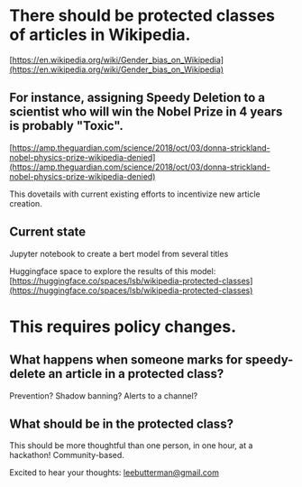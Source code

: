 # There should be protected classes of articles in Wikipedia.

[https://en.wikipedia.org/wiki/Gender_bias_on_Wikipedia](https://en.wikipedia.org/wiki/Gender_bias_on_Wikipedia)

## For instance, assigning Speedy Deletion to a scientist who will win the Nobel Prize in 4 years is probably "Toxic".

[https://amp.theguardian.com/science/2018/oct/03/donna-strickland-nobel-physics-prize-wikipedia-denied](https://amp.theguardian.com/science/2018/oct/03/donna-strickland-nobel-physics-prize-wikipedia-denied)

This dovetails with current existing efforts to incentivize new article creation.

## Current state

Jupyter notebook to create a bert model from several titles

Huggingface space to explore the results of this model: [https://huggingface.co/spaces/lsb/wikipedia-protected-classes](https://huggingface.co/spaces/lsb/wikipedia-protected-classes)

# This requires policy changes.

## What happens when someone marks for speedy-delete an article in a protected class?

Prevention? Shadow banning? Alerts to a channel?

## What should be in the protected class?

This should be more thoughtful than one person, in one hour, at a hackathon! Community-based.

Excited to hear your thoughts: leebutterman@gmail.com
